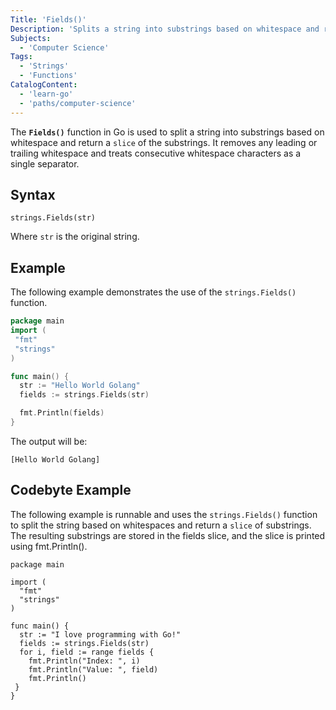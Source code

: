 ```yaml
---
Title: 'Fields()'
Description: 'Splits a string into substrings based on whitespace and returns a slice of the substrings.'
Subjects:
  - 'Computer Science'
Tags:
  - 'Strings'
  - 'Functions'
CatalogContent:
  - 'learn-go'
  - 'paths/computer-science'
---
```


The **`Fields()`** function in Go is used to split a string into substrings based on whitespace and return a `slice` of the substrings. It removes any leading or trailing whitespace and treats consecutive whitespace characters as a single separator.

## Syntax

```pseudo
strings.Fields(str)
```

Where `str` is the original string.

## Example

The following example demonstrates the use of the `strings.Fields()` function.

```go
package main
import (
 "fmt"
 "strings"
)

func main() {
  str := "Hello World Golang"
  fields := strings.Fields(str)

  fmt.Println(fields)
}
```

The output will be:

```shell
[Hello World Golang]
```

## Codebyte Example

The following example is runnable and uses the `strings.Fields()` function to split the string based on whitespaces and return a `slice` of substrings. The resulting substrings are stored in the fields slice, and the slice is printed using fmt.Println().

```codebyte/golang
package main

import (
  "fmt"
  "strings"
)

func main() {
  str := "I love programming with Go!"
  fields := strings.Fields(str)
  for i, field := range fields {
    fmt.Println("Index: ", i)
    fmt.Println("Value: ", field)
    fmt.Println()
 }
}
```
